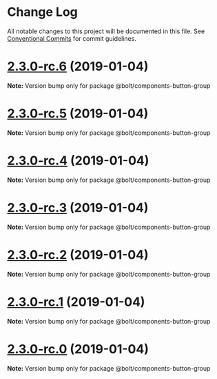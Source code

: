 # Change Log

All notable changes to this project will be documented in this file.
See [Conventional Commits](https://conventionalcommits.org) for commit guidelines.

# [2.3.0-rc.6](https://github.com/bolt-design-system/bolt/tree/master/packages/components/bolt-button-group/compare/v2.3.0-rc.5...v2.3.0-rc.6) (2019-01-04)

**Note:** Version bump only for package @bolt/components-button-group





# [2.3.0-rc.5](https://github.com/bolt-design-system/bolt/tree/master/packages/components/bolt-button-group/compare/v2.3.0-rc.4...v2.3.0-rc.5) (2019-01-04)

**Note:** Version bump only for package @bolt/components-button-group





# [2.3.0-rc.4](https://github.com/bolt-design-system/bolt/tree/master/packages/components/bolt-button-group/compare/v2.3.0-rc.3...v2.3.0-rc.4) (2019-01-04)

**Note:** Version bump only for package @bolt/components-button-group





# [2.3.0-rc.3](https://github.com/bolt-design-system/bolt/tree/master/packages/components/bolt-button-group/compare/v2.3.0-rc.2...v2.3.0-rc.3) (2019-01-04)

**Note:** Version bump only for package @bolt/components-button-group





# [2.3.0-rc.2](https://github.com/bolt-design-system/bolt/tree/master/packages/components/bolt-button-group/compare/v2.3.0-rc.1...v2.3.0-rc.2) (2019-01-04)

**Note:** Version bump only for package @bolt/components-button-group





# [2.3.0-rc.1](https://github.com/bolt-design-system/bolt/tree/master/packages/components/bolt-button-group/compare/vv2.3.0-rc.0...v2.3.0-rc.1) (2019-01-04)

**Note:** Version bump only for package @bolt/components-button-group





# [2.3.0-rc.0](https://github.com/bolt-design-system/bolt/tree/master/packages/components/bolt-button-group/compare/v2.2.1...v2.3.0-rc.0) (2019-01-04)

**Note:** Version bump only for package @bolt/components-button-group
